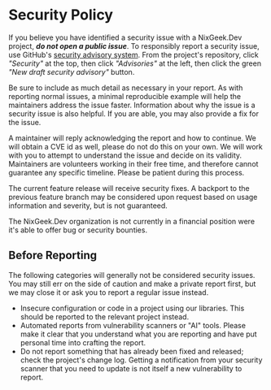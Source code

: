 # Security Policy

If you believe you have identified a security issue with a NixGeek.Dev project,
_**do not open a public issue**_. To responsibly report a security issue, use
GitHub's [security advisory
system](https://docs.github.com/en/code-security/security-advisories/working-with-repository-security-advisories/creating-a-repository-security-advisory).
From the project's repository, click _"Security"_ at the top, then click
_"Advisories"_ at the left, then click the green _"New draft security advisory"_
button. 

Be sure to include as much detail as necessary in your report. As with reporting
normal issues, a minimal reproducible example will help the maintainers address
the issue faster. Information about why the issue is a security issue is also
helpful. If you are able, you may also provide a fix for the issue.

A maintainer will reply acknowledging the report and how to continue. We will
obtain a CVE id as well, please do not do this on your own. We will work with
you to attempt to understand the issue and decide on its validity. Maintainers
are volunteers working in their free time, and therefore cannot guarantee any
specific timeline. Please be patient during this process.

The current feature release will receive security fixes. A backport to the
previous feature branch may be considered upon request based on usage
information and severity, but is not guaranteed.

The NixGeek.Dev organization is not currently in a financial position were it's
able to offer bug or security bounties.

## Before Reporting

The following categories will generally not be considered security issues. You 
may still err on the side of caution and make a private report first, but we may 
close it or ask you to report a regular issue instead.

- Insecure configuration or code in a project using our libraries. This should
  be reported to the relevant project instead.
- Automated reports from vulnerability scanners or "AI" tools. Please make it
  clear that you understand what you are reporting and have put personal time
  into crafting the report.
- Do not report something that has already been fixed and released; check the
  project's change log. Getting a notification from your security scanner that
  you need to update is not itself a new vulnerability to report.
